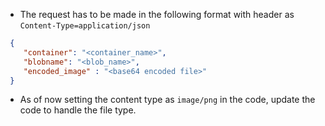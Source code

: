 * The request has to be made in the following format with header as `Content-Type=application/json`

```json
 {
    "container": "<container_name>",
    "blobname": "<blob_name>",
    "encoded_image" : "<base64 encoded file>"
 }
 ```

* As of now setting the content type as `image/png` in the code, update the code to handle the file type.
